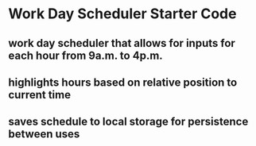 # Work Day Scheduler Starter Code
## work day scheduler that allows for inputs for each hour from 9a.m. to 4p.m.
## highlights hours based on relative position to current time
## saves schedule to local storage for persistence between uses